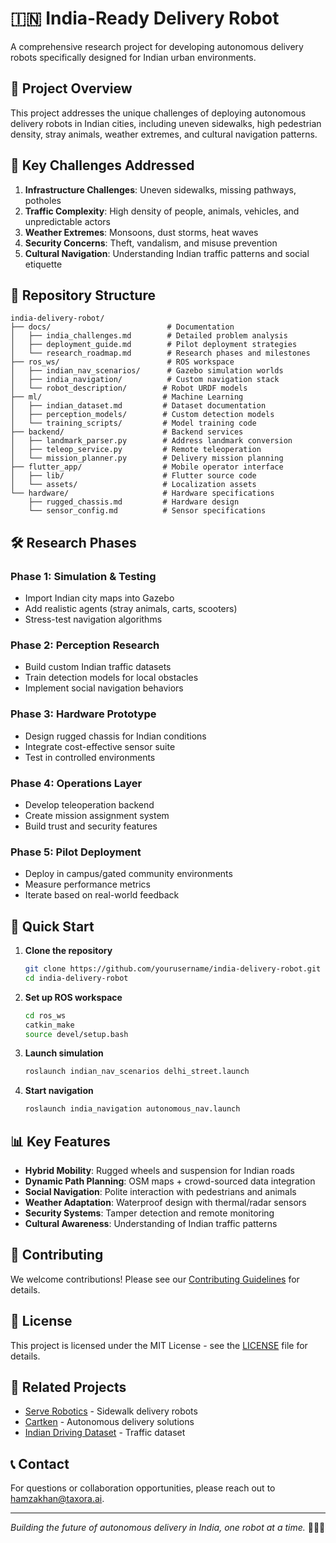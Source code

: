 # 🇮🇳 India-Ready Delivery Robot

A comprehensive research project for developing autonomous delivery robots specifically designed for Indian urban environments.

## 🎯 Project Overview

This project addresses the unique challenges of deploying autonomous delivery robots in Indian cities, including uneven sidewalks, high pedestrian density, stray animals, weather extremes, and cultural navigation patterns.

## 🚧 Key Challenges Addressed

1. **Infrastructure Challenges**: Uneven sidewalks, missing pathways, potholes
2. **Traffic Complexity**: High density of people, animals, vehicles, and unpredictable actors
3. **Weather Extremes**: Monsoons, dust storms, heat waves
4. **Security Concerns**: Theft, vandalism, and misuse prevention
5. **Cultural Navigation**: Understanding Indian traffic patterns and social etiquette

## 📁 Repository Structure

```
india-delivery-robot/
├── docs/                          # Documentation
│   ├── india_challenges.md        # Detailed problem analysis
│   ├── deployment_guide.md        # Pilot deployment strategies
│   └── research_roadmap.md        # Research phases and milestones
├── ros_ws/                        # ROS workspace
│   ├── indian_nav_scenarios/      # Gazebo simulation worlds
│   ├── india_navigation/          # Custom navigation stack
│   └── robot_description/        # Robot URDF models
├── ml/                           # Machine Learning
│   ├── indian_dataset.md         # Dataset documentation
│   ├── perception_models/        # Custom detection models
│   └── training_scripts/         # Model training code
├── backend/                      # Backend services
│   ├── landmark_parser.py        # Address landmark conversion
│   ├── teleop_service.py         # Remote teleoperation
│   └── mission_planner.py        # Delivery mission planning
├── flutter_app/                  # Mobile operator interface
│   ├── lib/                      # Flutter source code
│   └── assets/                   # Localization assets
└── hardware/                     # Hardware specifications
    ├── rugged_chassis.md         # Hardware design
    └── sensor_config.md          # Sensor specifications
```

## 🛠️ Research Phases

### Phase 1: Simulation & Testing
- Import Indian city maps into Gazebo
- Add realistic agents (stray animals, carts, scooters)
- Stress-test navigation algorithms

### Phase 2: Perception Research
- Build custom Indian traffic datasets
- Train detection models for local obstacles
- Implement social navigation behaviors

### Phase 3: Hardware Prototype
- Design rugged chassis for Indian conditions
- Integrate cost-effective sensor suite
- Test in controlled environments

### Phase 4: Operations Layer
- Develop teleoperation backend
- Create mission assignment system
- Build trust and security features

### Phase 5: Pilot Deployment
- Deploy in campus/gated community environments
- Measure performance metrics
- Iterate based on real-world feedback

## 🚀 Quick Start

1. **Clone the repository**
   ```bash
   git clone https://github.com/yourusername/india-delivery-robot.git
   cd india-delivery-robot
   ```

2. **Set up ROS workspace**
   ```bash
   cd ros_ws
   catkin_make
   source devel/setup.bash
   ```

3. **Launch simulation**
   ```bash
   roslaunch indian_nav_scenarios delhi_street.launch
   ```

4. **Start navigation**
   ```bash
   roslaunch india_navigation autonomous_nav.launch
   ```

## 📊 Key Features

- **Hybrid Mobility**: Rugged wheels and suspension for Indian roads
- **Dynamic Path Planning**: OSM maps + crowd-sourced data integration
- **Social Navigation**: Polite interaction with pedestrians and animals
- **Weather Adaptation**: Waterproof design with thermal/radar sensors
- **Security Systems**: Tamper detection and remote monitoring
- **Cultural Awareness**: Understanding of Indian traffic patterns

## 🤝 Contributing

We welcome contributions! Please see our [Contributing Guidelines](CONTRIBUTING.md) for details.

## 📄 License

This project is licensed under the MIT License - see the [LICENSE](LICENSE) file for details.

## 🔗 Related Projects

- [Serve Robotics](https://www.serve-robotics.com/) - Sidewalk delivery robots
- [Cartken](https://cartken.com/) - Autonomous delivery solutions
- [Indian Driving Dataset](https://idd.insaan.iiit.ac.in/) - Traffic dataset

## 📞 Contact

For questions or collaboration opportunities, please reach out to hamzakhan@taxora.ai.

---

*Building the future of autonomous delivery in India, one robot at a time.* 🤖🇮🇳

